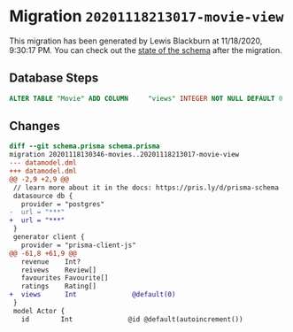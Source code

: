 # Migration `20201118213017-movie-view`

This migration has been generated by Lewis Blackburn at 11/18/2020, 9:30:17 PM.
You can check out the [state of the schema](./schema.prisma) after the migration.

## Database Steps

```sql
ALTER TABLE "Movie" ADD COLUMN     "views" INTEGER NOT NULL DEFAULT 0
```

## Changes

```diff
diff --git schema.prisma schema.prisma
migration 20201118130346-movies..20201118213017-movie-view
--- datamodel.dml
+++ datamodel.dml
@@ -2,9 +2,9 @@
 // learn more about it in the docs: https://pris.ly/d/prisma-schema
 datasource db {
   provider = "postgres"
-  url = "***"
+  url = "***"
 }
 generator client {
   provider = "prisma-client-js"
@@ -61,8 +61,9 @@
   revenue    Int?
   reivews    Review[]
   favourites Favourite[]
   ratings    Rating[]
+  views      Int              @default(0)
 }
 model Actor {
   id        Int              @id @default(autoincrement())
```


